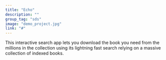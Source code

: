 ```yaml
---
title: "Echo"
description: ""
group_tag: "sds"
image: "demo_project.jpg" 
link: "#"
---
```


This interactive search app lets you download the book you need from the millions in the collection using its lightning fast search relying on a massive collection of indexed books. 